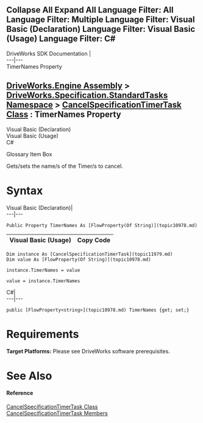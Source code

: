        

 Collapse All Expand All  Language Filter: All  Language Filter: Multiple  Language Filter: Visual Basic (Declaration) Language Filter: Visual Basic (Usage) Language Filter: C#  
---  
DriveWorks SDK Documentation  |   
---|---  
TimerNames Property   
  
[DriveWorks.Engine Assembly](topic2156.md) > [DriveWorks.Specification.StandardTasks Namespace](topic11896.md) > [CancelSpecificationTimerTask Class](topic11979.md) : TimerNames Property  
---  
  
Visual Basic (Declaration)    
Visual Basic (Usage)    
C# 

Glossary Item Box

Gets/sets the name/s of the Timer/s to cancel. 

# Syntax

Visual Basic (Declaration)|   
---|---  
      
    
    Public Property TimerNames As [FlowProperty(Of String)](topic10978.md)  
  
Visual Basic (Usage)| Copy Code  
---|---  
      
    
    Dim instance As [CancelSpecificationTimerTask](topic11979.md)
    Dim value As [FlowProperty(Of String)](topic10978.md)
     
    instance.TimerNames = value
     
    value = instance.TimerNames  
  
C#|   
---|---  
      
    
    public [FlowProperty<string>](topic10978.md) TimerNames {get; set;}  
  
# Requirements

**Target Platforms:** Please see DriveWorks software prerequisites.

# See Also

#### Reference

[CancelSpecificationTimerTask Class](topic11979.md)   
[CancelSpecificationTimerTask Members](topic11980.md)


